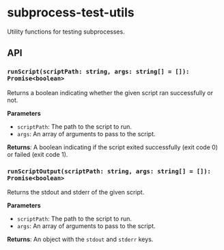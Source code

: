 # subprocess-test-utils

Utility functions for testing subprocesses.

## API

### `runScript(scriptPath: string, args: string[] = []): Promise<boolean>`

Returns a boolean indicating whether the given script ran successfully or not.

**Parameters**

* `scriptPath`: The path to the script to run.
* `args`: An array of arguments to pass to the script.

**Returns**: A boolean indicating if the script exited successfully (exit code 0) or failed (exit code 1).

### `runScriptOutput(scriptPath: string, args: string[] = []): Promise<boolean>`

Returns the stdout and stderr of the given script.

**Parameters**

* `scriptPath`: The path to the script to run.
* `args`: An array of arguments to pass to the script.

**Returns**: An object with the `stdout` and `stderr` keys.
